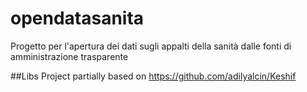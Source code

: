 # opendatasanita
Progetto per l'apertura dei dati sugli appalti della sanità dalle fonti di amministrazione trasparente

##Libs
Project partially based on https://github.com/adilyalcin/Keshif
